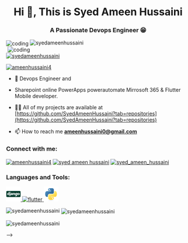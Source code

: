 <h1 align="center">Hi 👋, This is Syed Ameen Hussaini</h1>
<h3 align="center">A Passionate Devops Engineer 😁</h3>
<img align = "center" alt = "coding" width ="400" src= "https://c.tenor.com/NOYF3f82b_gAAAAC/programmer.gif">
<img align = "right" alt = "coding" width ="500" src= "https://www.google.com/url?sa=i&url=https%3A%2F%2Fgithub.com%2Frudrabarad%2FGifs&psig=AOvVaw0uk199Ah_3wlfH9GXychcz&ust=1683324954096000&source=images&cd=vfe&ved=0CBEQjRxqFwoTCNj8-aDY3P4CFQAAAAAdAAAAABAE"                                                                                                     
                                                                                                           

<p align="left"> <img src="https://komarev.com/ghpvc/?username=syedameenhussaini&label=Profile%20views&color=0e75b6&style=flat" alt="syedameenhussaini" /> </p>

<p align="left"> <a href="https://github.com/ryo-ma/github-profile-trophy"><img src="https://github-profile-trophy.vercel.app/?username=syedameenhussaini" alt="syedameenhussaini" /></a> </p>

<p align="left"> <a href="https://twitter.com/ameenhussaini4" target="blank"><img src="https://img.shields.io/twitter/follow/ameenhussaini4?logo=twitter&style=for-the-badge" alt="ameenhussaini4" /></a> </p>

- 🌱 Devops Engineer and 
- Sharepoint online PowerApps powerautomate Mirrosoft 365  & Flutter Mobile developer.

- 👨‍💻 All of my projects are available at [https://github.com/SyedAmeenHussaini?tab=repositories](https://github.com/SyedAmeenHussaini?tab=repositories)

- 📫 How to reach me **ameenhussaini0@gmail.com**

<h3 align="left">Connect with me:</h3>
<p align="left">
<a href="https://twitter.com/ameenhussaini4" target="blank"><img align="center" src="https://raw.githubusercontent.com/rahuldkjain/github-profile-readme-generator/master/src/images/icons/Social/twitter.svg" alt="ameenhussaini4" height="30" width="40" /></a>
<a href="https://stackoverflow.com/users/syed ameen hussaini" target="blank"><img align="center" src="https://raw.githubusercontent.com/rahuldkjain/github-profile-readme-generator/master/src/images/icons/Social/stack-overflow.svg" alt="syed ameen hussaini" height="30" width="40" /></a>
<a href="https://instagram.com/syed_ameen_hussaini" target="blank"><img align="center" src="https://raw.githubusercontent.com/rahuldkjain/github-profile-readme-generator/master/src/images/icons/Social/instagram.svg" alt="syed_ameen_hussaini" height="30" width="40" /></a>
</p>

<h3 align="left">Languages and Tools:</h3>
<p align="left"> <a href="https://www.djangoproject.com/" target="_blank" rel="noreferrer"> <img src="https://raw.githubusercontent.com/devicons/devicon/master/icons/django/django-original.svg" alt="django" width="40" height="40"/> </a> <a href="https://flutter.dev" target="_blank" rel="noreferrer"> <img src="https://www.vectorlogo.zone/logos/flutterio/flutterio-icon.svg" alt="flutter" width="40" height="40"/> </a> <a href="https://www.python.org" target="_blank" rel="noreferrer"> <img src="https://raw.githubusercontent.com/devicons/devicon/master/icons/python/python-original.svg" alt="python" width="40" height="40"/> </a> </p>

<p><img align="left" src="https://github-readme-stats.vercel.app/api/top-langs?username=syedameenhussaini&show_icons=true&locale=en&layout=compact" alt="syedameenhussaini" /></p>

<p>&nbsp;<img align="center" src="https://github-readme-stats.vercel.app/api?username=syedameenhussaini&show_icons=true&locale=en" alt="syedameenhussaini" /></p>

<p><img align="center" src="https://github-readme-streak-stats.herokuapp.com/?user=syedameenhussaini&" alt="syedameenhussaini" /></p>

-->
